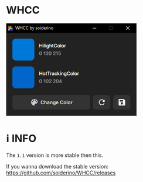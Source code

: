 # WHCC

![image](https://raw.githubusercontent.com/soiderino/WHCC/nextgen/assets/image.png)

# ℹ INFO

The `1.1` version is more stable then this.

If you wanna download the stable version: https://github.com/soiderino/WHCC/releases
